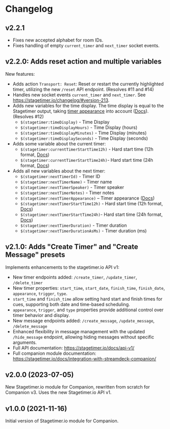 # Changelog


## v2.2.1

- Fixes new accepted alphabet for room IDs.
- Fixes handling of empty `current_timer` and `next_timer` socket events.

## v2.2.0: Adds reset action and multiple variables

New features:
- Adds action `Transport: Reset`: Reset or restart the currently highlighted timer, utilizing the new `/reset` API endpoint. (Resolves #11 and #14)
- Handles new socket events `current_timer` and `next_timer`. See https://stagetimer.io/changelog/#version-213. 
- Adds new variables for the time display. The time display is equal to the Stagetimer output, taking [timer appearance](https://stagetimer.io/docs/using-timers/#timer-appearances) into account ([Docs](https://stagetimer.io/docs/viewer/#3-timer)). (Resolves  #12)
  - `$(stagetimer:timeDisplay)` - Time Display
  - `$(stagetimer:timeDisplayHours)` - Time Display (hours)
  - `$(stagetimer:timeDisplayMinutes)` - Time Display (minutes)
  - `$(stagetimer:timeDisplaySeconds)` - Time Display (seconds)
- Adds some variable about the current timer:
  - `$(stagetimer:currentTimerStartTime12h)` - Hard start time (12h format, [Docs](https://stagetimer.io/docs/using-timers/#using-the-start-time-properly))
  - `$(stagetimer:currentTimerStartTime24h)`- Hard start time (24h format, [Docs](https://stagetimer.io/docs/using-timers/#using-the-start-time-properly))
- Adds all new variables about the next timer:
  - `$(stagetimer:nextTimerId)` - Timer ID
  - `$(stagetimer:nextTimerName)` - Timer name
  - `$(stagetimer:nextTimerSpeaker)` - Timer speaker
  - `$(stagetimer:nextTimerNotes)` - Timer notes
  - `$(stagetimer:nextTimerAppearance)` – Timer appearance ([Docs](https://stagetimer.io/docs/using-timers/#timer-appearances))
  - `$(stagetimer:nextTimerStartTime12h)` - Hard start time (12h format, [Docs](https://stagetimer.io/docs/using-timers/#using-the-start-time-properly))
  - `$(stagetimer:nextTimerStartTime24h)`- Hard start time (24h format, [Docs](https://stagetimer.io/docs/using-timers/#using-the-start-time-properly))
  - `$(stagetimer:nextTimerDuration)` - Timer duration
  - `$(stagetimer:nextTimerDurationAsMs)` - Timer duration (ms)

## v2.1.0: Adds "Create Timer" and "Create Message" presets

Implements enhancements to the stagetimer.io API v1:
  - New timer endpoints added: `/create_timer`, `/update_timer`, `/delete_timer`
  - New timer properties: `start_time`, `start_date`, `finish_time`, `finish_date`, `appearance`, `trigger`, `type`.
  - `start_time` and `finish_time` allow setting hard start and finish times for cues, supporting both date and time-based scheduling.
  - `appearance`, `trigger`, and `type` properties provide additional control over timer behavior and display.
  - New message endpoints added: `/create_message`, `/update_message`, `/delete_message`
  - Enhanced flexibility in message management with the updated `/hide_message` endpoint, allowing hiding messages without specific arguments.
  - Full API documentation: https://stagetimer.io/docs/api-v1/
  - Full companion module documentation: https://stagetimer.io/docs/integration-with-streamdeck-companion/

## v2.0.0 (2023-07-05)

New Stagetimer.io module for Companion, rewritten from scratch for Companion v3.
Uses the new Stagetimer.io API v1.

## v1.0.0 (2021-11-16)

Initial version of Stagetimer.io module for Companion.

